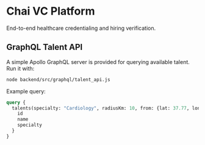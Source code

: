 # Chai VC Platform

End-to-end healthcare credentialing and hiring verification.

## GraphQL Talent API

A simple Apollo GraphQL server is provided for querying available talent. Run it with:

```bash
node backend/src/graphql/talent_api.js
```

Example query:

```graphql
query {
  talents(specialty: "Cardiology", radiusKm: 10, from: {lat: 37.77, lon: -122.42}, availability: "MON") {
    id
    name
    specialty
  }
}
```
